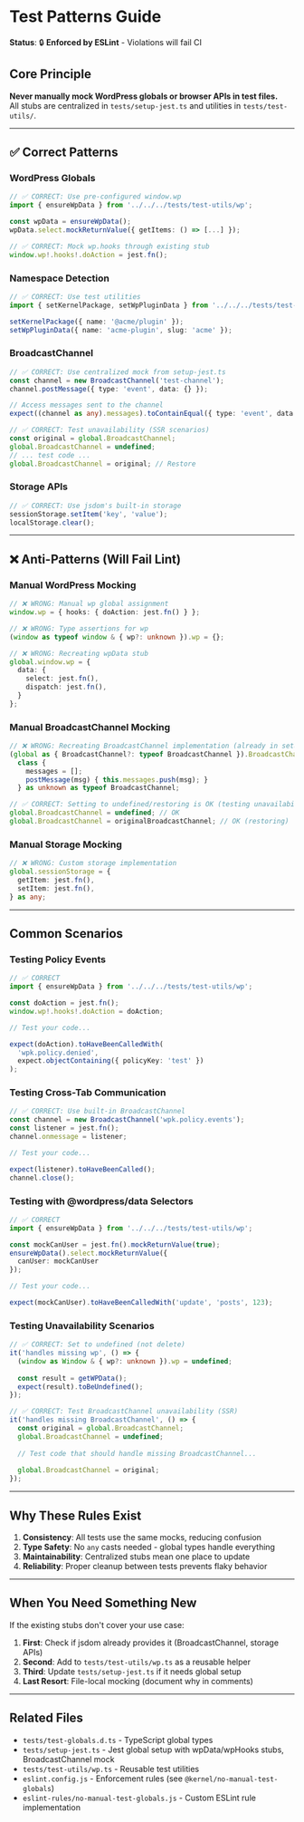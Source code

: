 # Test Patterns Guide

**Status**: 🔒 **Enforced by ESLint** - Violations will fail CI

## Core Principle

**Never manually mock WordPress globals or browser APIs in test files.**  
All stubs are centralized in `tests/setup-jest.ts` and utilities in `tests/test-utils/`.

---

## ✅ Correct Patterns

### WordPress Globals

```typescript
// ✅ CORRECT: Use pre-configured window.wp
import { ensureWpData } from '../../../tests/test-utils/wp';

const wpData = ensureWpData();
wpData.select.mockReturnValue({ getItems: () => [...] });
```

```typescript
// ✅ CORRECT: Mock wp.hooks through existing stub
window.wp!.hooks!.doAction = jest.fn();
```

### Namespace Detection

```typescript
// ✅ CORRECT: Use test utilities
import { setKernelPackage, setWpPluginData } from '../../../tests/test-utils/wp';

setKernelPackage({ name: '@acme/plugin' });
setWpPluginData({ name: 'acme-plugin', slug: 'acme' });
```

### BroadcastChannel

```typescript
// ✅ CORRECT: Use centralized mock from setup-jest.ts
const channel = new BroadcastChannel('test-channel');
channel.postMessage({ type: 'event', data: {} });

// Access messages sent to the channel
expect((channel as any).messages).toContainEqual({ type: 'event', data: {} });
```

```typescript
// ✅ CORRECT: Test unavailability (SSR scenarios)
const original = global.BroadcastChannel;
global.BroadcastChannel = undefined;
// ... test code ...
global.BroadcastChannel = original; // Restore
```

### Storage APIs

```typescript
// ✅ CORRECT: Use jsdom's built-in storage
sessionStorage.setItem('key', 'value');
localStorage.clear();
```

---

## ❌ Anti-Patterns (Will Fail Lint)

### Manual WordPress Mocking

```typescript
// ❌ WRONG: Manual wp global assignment
window.wp = { hooks: { doAction: jest.fn() } };

// ❌ WRONG: Type assertions for wp
(window as typeof window & { wp?: unknown }).wp = {};

// ❌ WRONG: Recreating wpData stub
global.window.wp = {
  data: {
    select: jest.fn(),
    dispatch: jest.fn(),
  }
};
```

### Manual BroadcastChannel Mocking

```typescript
// ❌ WRONG: Recreating BroadcastChannel implementation (already in setup-jest.ts)
(global as { BroadcastChannel?: typeof BroadcastChannel }).BroadcastChannel = 
  class {
    messages = [];
    postMessage(msg) { this.messages.push(msg); }
  } as unknown as typeof BroadcastChannel;

// ✅ CORRECT: Setting to undefined/restoring is OK (testing unavailability)
global.BroadcastChannel = undefined; // OK
global.BroadcastChannel = originalBroadcastChannel; // OK (restoring)
```

### Manual Storage Mocking

```typescript
// ❌ WRONG: Custom storage implementation
global.sessionStorage = {
  getItem: jest.fn(),
  setItem: jest.fn(),
} as any;
```

---

## Common Scenarios

### Testing Policy Events

```typescript
// ✅ CORRECT
import { ensureWpData } from '../../../tests/test-utils/wp';

const doAction = jest.fn();
window.wp!.hooks!.doAction = doAction;

// Test your code...

expect(doAction).toHaveBeenCalledWith(
  'wpk.policy.denied',
  expect.objectContaining({ policyKey: 'test' })
);
```

### Testing Cross-Tab Communication

```typescript
// ✅ CORRECT: Use built-in BroadcastChannel
const channel = new BroadcastChannel('wpk.policy.events');
const listener = jest.fn();
channel.onmessage = listener;

// Test your code...

expect(listener).toHaveBeenCalled();
channel.close();
```

### Testing with @wordpress/data Selectors

```typescript
// ✅ CORRECT
import { ensureWpData } from '../../../tests/test-utils/wp';

const mockCanUser = jest.fn().mockReturnValue(true);
ensureWpData().select.mockReturnValue({
  canUser: mockCanUser
});

// Test your code...

expect(mockCanUser).toHaveBeenCalledWith('update', 'posts', 123);
```

### Testing Unavailability Scenarios

```typescript
// ✅ CORRECT: Set to undefined (not delete)
it('handles missing wp', () => {
  (window as Window & { wp?: unknown }).wp = undefined;
  
  const result = getWPData();
  expect(result).toBeUndefined();
});

// ✅ CORRECT: Test BroadcastChannel unavailability (SSR)
it('handles missing BroadcastChannel', () => {
  const original = global.BroadcastChannel;
  global.BroadcastChannel = undefined;
  
  // Test code that should handle missing BroadcastChannel...
  
  global.BroadcastChannel = original;
});
```

---

## Why These Rules Exist

1. **Consistency**: All tests use the same mocks, reducing confusion
2. **Type Safety**: No `any` casts needed - global types handle everything
3. **Maintainability**: Centralized stubs mean one place to update
4. **Reliability**: Proper cleanup between tests prevents flaky behavior

---

## When You Need Something New

If the existing stubs don't cover your use case:

1. **First**: Check if jsdom already provides it (BroadcastChannel, storage APIs)
2. **Second**: Add to `tests/test-utils/wp.ts` as a reusable helper
3. **Third**: Update `tests/setup-jest.ts` if it needs global setup
4. **Last Resort**: File-local mocking (document why in comments)

---

## Related Files

- `tests/test-globals.d.ts` - TypeScript global types
- `tests/setup-jest.ts` - Jest global setup with wpData/wpHooks stubs, BroadcastChannel mock
- `tests/test-utils/wp.ts` - Reusable test utilities
- `eslint.config.js` - Enforcement rules (see `@kernel/no-manual-test-globals`)
- `eslint-rules/no-manual-test-globals.js` - Custom ESLint rule implementation

